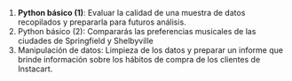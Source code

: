 1. **Python básico (1)**: Evaluar la calidad de una muestra de datos recopilados y prepararla para futuros análisis.
2. Python básico (2): Compararás las preferencias musicales de las ciudades de Springfield y Shelbyville
3. Manipulación de datos: Limpieza de los datos y preparar un informe que brinde información sobre los hábitos de compra de los clientes de Instacart.
